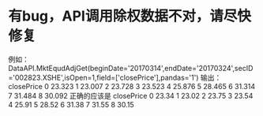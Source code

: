 # 有bug，API调用除权数据不对，请尽快修复

例如：
DataAPI.MktEqudAdjGet(beginDate='20170314',endDate='20170324',secID='002823.XSHE',isOpen=1,field=['closePrice'],pandas='1')
输出：
	closePrice
0	23.323
1	23.007
2	23.728
3	23.523
4	25.876
5	28.465
6	31.314
7	31.484
8	30.092
正确的应该是
	closePrice
0	23.34
1	23.02
2	23.75
3	23.54
4	25.91
5	28.52
6	31.38
7	31.55
8	30.15